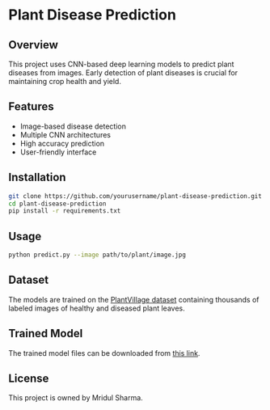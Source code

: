 


# Plant Disease Prediction

## Overview
This project uses CNN-based deep learning models to predict plant diseases from images. Early detection of plant diseases is crucial for maintaining crop health and yield.

## Features
- Image-based disease detection
- Multiple CNN architectures
- High accuracy prediction
- User-friendly interface

## Installation
```bash
git clone https://github.com/yourusername/plant-disease-prediction.git
cd plant-disease-prediction
pip install -r requirements.txt
```

## Usage
```bash
python predict.py --image path/to/plant/image.jpg
```

## Dataset
The models are trained on the [PlantVillage dataset](hhttps://www.kaggle.com/datasets/abdallahalidev/plantvillage-dataset) containing thousands of labeled images of healthy and diseased plant leaves.

## Trained Model
The trained model files can be downloaded from [this link](https://drive.google.com/file/d/1rKh-IElSdHTqax7XdfSdZTn-r8T_qWPf/view).

## License
This project is owned by Mridul Sharma.
